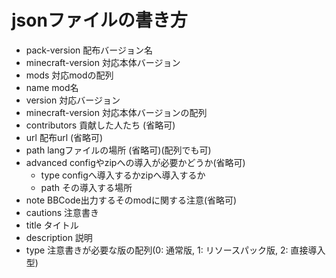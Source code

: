 # jsonファイルの書き方
- pack-version 配布バージョン名
- minecraft-version 対応本体バージョン
- mods 対応modの配列
 - name mod名
 - version 対応バージョン
 - minecraft-version 対応本体バージョンの配列
 - contributors 貢献した人たち (省略可)
 - url 配布url (省略可)
 - path langファイルの場所 (省略可)(配列でも可)
 - advanced configやzipへの導入が必要かどうか(省略可)
    - type configへ導入するかzipへ導入するか
    - path その導入する場所
 - note BBCode出力するそのmodに関する注意(省略可)
- cautions 注意書き
 - title タイトル
 - description 説明
 - type 注意書きが必要な版の配列(0: 通常版, 1: リソースパック版, 2: 直接導入型)
